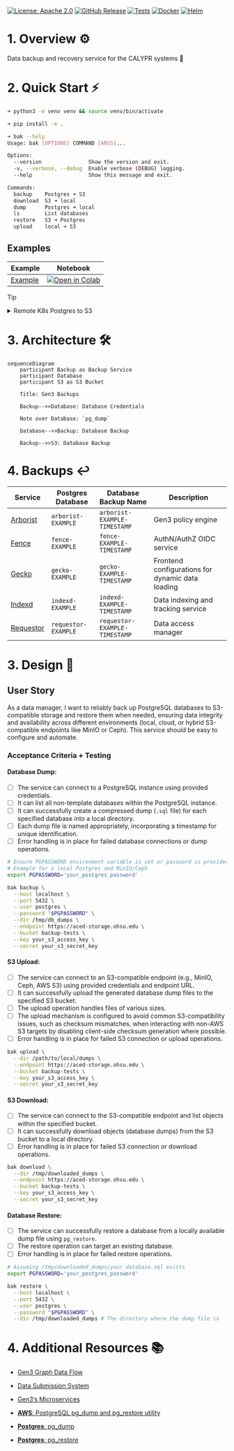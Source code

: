 [![License: Apache 2.0][license-badge]][license]
[![GitHub Release][release-badge]][release]
[![Tests][tests-badge]][tests]
[![Docker][docker-badge]][docker]
[![Helm][helm-badge]][helm]

[license-badge]: https://img.shields.io/badge/License-Apache-blue.svg
[license]: https://opensource.org/license/apache-2-0
[release-badge]: https://img.shields.io/github/v/release/ACED-IDP/backup-service
[release]: https://github.com/ACED-IDP/backup-service/releases
[docker-badge]: https://img.shields.io/badge/Docker%20Repo-Quay.io-blue?logo=docker
[docker]: https://quay.io/repository/ohsu-comp-bio/backup-service?tab=tags&tag=latest
[helm-badge]: https://img.shields.io/badge/Helm-0F1689?logo=helm&logoColor=fff
[helm]: https://github.com/ohsu-comp-bio/helm-charts/tree/main/charts/backups
[tests-badge]: https://img.shields.io/github/actions/workflow/status/aced-idp/backup-service/tests.yaml?label=tests
[tests]: https://github.com/ACED-IDP/backup-service/actions/workflows/tests.yaml

# 1. Overview ⚙️

Data backup and recovery service for the CALYPR systems 🔄

# 2. Quick Start ⚡

```sh
➜ python3 -m venv venv && source venv/bin/activate

➜ pip install -e .

➜ bak --help
Usage: bak [OPTIONS] COMMAND [ARGS]...

Options:
  --version               Show the version and exit.
  -v, --verbose, --debug  Enable verbose (DEBUG) logging.
  --help                  Show this message and exit.

Commands:
  backup    Postgres ➜ S3
  download  S3 ➜ local
  dump      Postgres ➜ local
  ls        List databases
  restore   S3 ➜ Postgres
  upload    local ➜ S3
```

## Examples

| Example            | Notebook                               |
| ------------------ | -------------------------------------- |
| [Example][example] | [![Open in Colab][colab-badge]][colab] |

[example]: https://github.com/ga4gh/task-execution-schemas/releases/tag/v1.1
[colab-badge]: https://colab.research.google.com/assets/colab-badge.svg
[colab]: https://colab.research.google.com/github/ACED-IDP/backup-service/blob/main/examples/example.ipynb

> [!TIP]
>
> <details>
> <summary>Remote K8s Postgres to S3</summary>
>
> ```sh
> ➜ kubectl config current-context
> kind-dev
>
> ➜ kubectl get svc | grep postgresql
> local-postgresql
>
> ➜ kubectl port-forward service/local-postgresql 5432:5432
> Forwarding from 127.0.0.1:5432 -> 5432
> Forwarding from [::1]:5432 -> 5432
>
> ➜ export PGPASSWORD='example'
>
> ➜ backup --host localhost:5432 --bucket s3://example-bucket/
> ```
>
> </details>

# 3. Architecture 🛠️

```mermaid
sequenceDiagram
    participant Backup as Backup Service
    participant Database
    participant S3 as S3 Bucket

    Title: Gen3 Backups

    Backup-->>Database: Database Credentials

    Note over Database: `pg_dump`

    Database-->>Backup: Database Backup

    Backup-->>S3: Database Backup
```

# 4. Backups ↩️

| Service                | Postgres Database   | Database Backup Name          | Description                                      |
| ---------------------- | ------------------- | ----------------------------- | ------------------------------------------------ |
| [Arborist][arborist]   | `arborist-EXAMPLE`  | `arborist-EXAMPLE-TIMESTAMP`  | Gen3 policy engine                               |
| [Fence][fence]         | `fence-EXAMPLE`     | `fence-EXAMPLE-TIMESTAMP`     | AuthN/AuthZ OIDC service                         |
| [Gecko][gecko]         | `gecko-EXAMPLE`     | `gecko-EXAMPLE-TIMESTAMP`     | Frontend configurations for dynamic data loading |
| [Indexd][indexd]       | `indexd-EXAMPLE`    | `indexd-EXAMPLE-TIMESTAMP`    | Data indexing and tracking service               |
| [Requestor][requestor] | `requestor-EXAMPLE` | `requestor-EXAMPLE-TIMESTAMP` | Data access manager                              |

[arborist]: https://github.com/uc-cdis/arborist
[fence]: https://github.com/uc-cdis/fence
[gecko]: https://github.com/aced-idp/gecko
[indexd]: https://github.com/uc-cdis/indexd
[requestor]: https://github.com/uc-cdis/requestor

# 3. Design 📐

## User Story

As a data manager, I want to reliably back up PostgreSQL databases to S3-compatible storage and restore them when needed, ensuring data integrity and availability across different environments (local, cloud, or hybrid S3-compatible endpoints like MinIO or Ceph). This service should be easy to configure and automate.

### Acceptance Criteria + Testing

#### Database Dump:

- [ ] The service can connect to a PostgreSQL instance using provided credentials.
- [ ] It can list all non-template databases within the PostgreSQL instance.
- [ ] It can successfully create a compressed dump (`.sql` file) for each specified database into a local directory.
- [ ] Each dump file is named appropriately, incorporating a timestamp for unique identification.
- [ ] Error handling is in place for failed database connections or dump operations.

```sh
# Ensure PGPASSWORD environment variable is set or password is provided securely
# Example for a local Postgres and MinIO/Ceph
export PGPASSWORD='your_postgres_password'

bak backup \
  --host localhost \
  --port 5432 \
  --user postgres \
  --password "$PGPASSWORD" \
  --dir /tmp/db_dumps \
  --endpoint https://aced-storage.ohsu.edu \
  --bucket backup-tests \
  --key your_s3_access_key \
  --secret your_s3_secret_key
```

#### S3 Upload:

- [ ] The service can connect to an S3-compatible endpoint (e.g., MinIO, Ceph, AWS S3) using provided credentials and endpoint URL.
- [ ] It can successfully upload the generated database dump files to the specified S3 bucket.
- [ ] The upload operation handles files of various sizes.
- [ ] The upload mechanism is configured to avoid common S3-compatibility issues, such as checksum mismatches, when interacting with non-AWS S3 targets by disabling client-side checksum generation where possible.
- [ ] Error handling is in place for failed S3 connection or upload operations.

```sh
bak upload \
  --dir /path/to/local/dumps \
  --endpoint https://aced-storage.ohsu.edu \
  --bucket backup-tests \
  --key your_s3_access_key \
  --secret your_s3_secret_key
```

#### S3 Download:

- [ ] The service can connect to the S3-compatible endpoint and list objects within the specified bucket.
- [ ] It can successfully download objects (database dumps) from the S3 bucket to a local directory.
- [ ] Error handling is in place for failed S3 connection or download operations.

```sh
bak download \
  --dir /tmp/downloaded_dumps \
  --endpoint https://aced-storage.ohsu.edu \
  --bucket backup-tests \
  --key your_s3_access_key \
  --secret your_s3_secret_key
```

#### Database Restore:

- [ ] The service can successfully restore a database from a locally available dump file using `pg_restore`.
- [ ] The restore operation can target an existing database.
- [ ] Error handling is in place for failed restore operations.

```sh
# Assuming /tmp/downloaded_dumps/your_database.sql exists
export PGPASSWORD='your_postgres_password'

bak restore \
  --host localhost \
  --port 5432 \
  --user postgres \
  --password "$PGPASSWORD" \
  --dir /tmp/downloaded_dumps # The directory where the dump file is
```

# 4. Additional Resources 📚

- [Gen3 Graph Data Flow](https://docs.gen3.org/gen3-resources/developer-guide/architecture/#gen3-graph-data-flow)

- [Data Submission System](https://gen3.org/resources/developer/#data-submission-system)

- [Gen3’s Microservices](https://gen3.org/resources/developer/microservice/)

- [**AWS**: PostgreSQL pg_dump and pg_restore utility](https://docs.aws.amazon.com/dms/latest/sbs/chap-manageddatabases.postgresql-rds-postgresql-full-load-pd_dump.html)

- [**Postgres**: pg_dump](https://www.postgresql.org/docs/current/app-pgdump.html)

- [**Postgres**: pg_restore](https://www.postgresql.org/docs/current/app-pgrestore.html)
